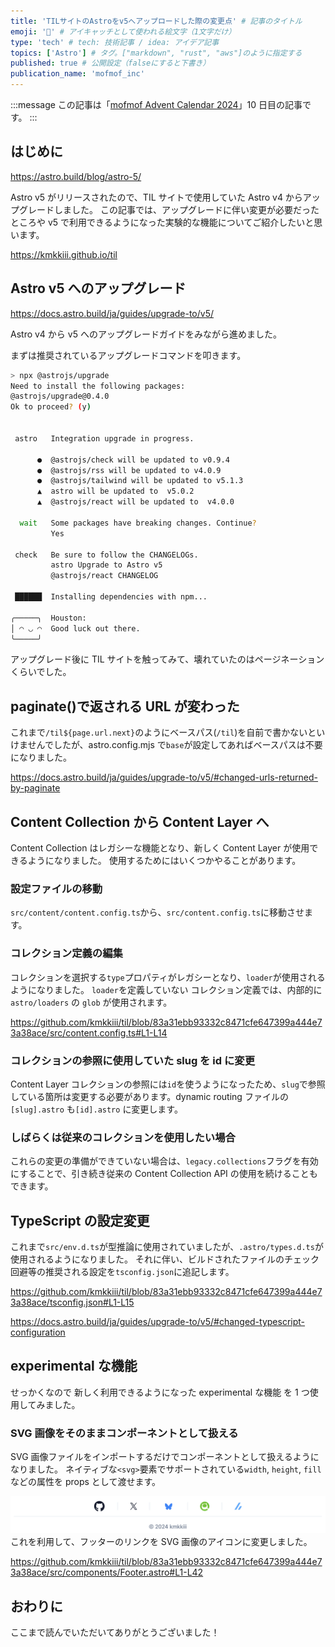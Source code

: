 ```yaml
---
title: 'TILサイトのAstroをv5へアップロードした際の変更点' # 記事のタイトル
emoji: '🚀' # アイキャッチとして使われる絵文字（1文字だけ）
type: 'tech' # tech: 技術記事 / idea: アイデア記事
topics: ['Astro'] # タグ。["markdown", "rust", "aws"]のように指定する
published: true # 公開設定（falseにすると下書き）
publication_name: 'mofmof_inc'
---
```


:::message
この記事は「[mofmof Advent Calendar 2024](https://qiita.com/advent-calendar/2024/mofmof)」10 日目の記事です。
:::

## はじめに

https://astro.build/blog/astro-5/

Astro v5 がリリースされたので、TIL サイトで使用していた Astro v4 からアップグレードしました。
この記事では、アップグレードに伴い変更が必要だったところや v5 で利用できるようになった実験的な機能についてご紹介したいと思います。

https://kmkkiii.github.io/til

## Astro v5 へのアップグレード

https://docs.astro.build/ja/guides/upgrade-to/v5/

Astro v4 から v5 へのアップグレードガイドをみながら進めました。

まずは推奨されているアップグレードコマンドを叩きます。

```bash
> npx @astrojs/upgrade
Need to install the following packages:
@astrojs/upgrade@0.4.0
Ok to proceed? (y)


 astro   Integration upgrade in progress.

      ●  @astrojs/check will be updated to v0.9.4
      ●  @astrojs/rss will be updated to v4.0.9
      ●  @astrojs/tailwind will be updated to v5.1.3
      ▲  astro will be updated to  v5.0.2
      ▲  @astrojs/react will be updated to  v4.0.0

  wait   Some packages have breaking changes. Continue?
         Yes

 check   Be sure to follow the CHANGELOGs.
         astro Upgrade to Astro v5
         @astrojs/react CHANGELOG

 ██████  Installing dependencies with npm...

╭─────╮  Houston:
│ ◠ ◡ ◠  Good luck out there.
╰─────╯
```

アップグレード後に TIL サイトを触ってみて、壊れていたのはページネーションくらいでした。

## paginate()で返される URL が変わった

これまで`/til${page.url.next}`のようにベースパス(`/til`)を自前で書かないといけませんでしたが、astro.config.mjs で`base`が設定してあればベースパスは不要になりました。

https://docs.astro.build/ja/guides/upgrade-to/v5/#changed-urls-returned-by-paginate

## Content Collection から Content Layer へ

Content Collection はレガシーな機能となり、新しく Content Layer が使用できるようになりました。
使用するためにはいくつかやることがあります。

### 設定ファイルの移動

`src/content/content.config.ts`から、`src/content.config.ts`に移動させます。

### コレクション定義の編集

コレクションを選択する`type`プロパティがレガシーとなり、`loader`が使用されるようになりました。
`loader`を定義していない コレクション定義では、内部的に`astro/loaders` の `glob` が使用されます。

https://github.com/kmkkiii/til/blob/83a31ebb93332c8471cfe647399a444e73a38ace/src/content.config.ts#L1-L14

### コレクションの参照に使用していた slug を id に変更

Content Layer コレクションの参照には`id`を使うようになったため、`slug`で参照している箇所は変更する必要があります。dynamic routing ファイルの`[slug].astro` も`[id].astro` に変更します。

### しばらくは従来のコレクションを使用したい場合

これらの変更の準備ができていない場合は、`legacy.collections`フラグを有効にすることで、引き続き従来の Content Collection API の使用を続けることもできます。

## TypeScript の設定変更

これまで`src/env.d.ts`が型推論に使用されていましたが、`.astro/types.d.ts`が使用されるようになりました。
それに伴い、ビルドされたファイルのチェック回避等の推奨される設定を`tsconfig.json`に追記します。

https://github.com/kmkkiii/til/blob/83a31ebb93332c8471cfe647399a444e73a38ace/tsconfig.json#L1-L15

https://docs.astro.build/ja/guides/upgrade-to/v5/#changed-typescript-configuration

## experimental な機能

せっかくなので 新しく利用できるようになった experimental な機能 を 1 つ使用してみました。

### SVG 画像をそのままコンポーネントとして扱える

SVG 画像ファイルをインポートするだけでコンポーネントとして扱えるようになりました。
ネイティブな`<svg>`要素でサポートされている`width`, `height`, `fill`などの属性を props として渡せます。

![TILサイトのフッター](/images/astro_upgrade_to_v5/til-footer.png)
これを利用して、フッターのリンクを SVG 画像のアイコンに変更しました。

https://github.com/kmkkiii/til/blob/83a31ebb93332c8471cfe647399a444e73a38ace/src/components/Footer.astro#L1-L42

## おわりに

ここまで読んでいただいてありがとうございました！
